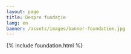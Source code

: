```yaml
---
layout: page
title: Despre fundație
lang: en
banner: /assets/images/banner-foundation.jpg
---
```


{% include foundation.html %}
